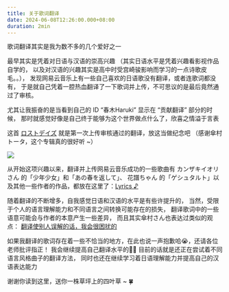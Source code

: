 ```yaml
---
title: 关于歌词翻译
date: 2024-06-08T12:26:00.000+08:00
duration: 2min
---
```


歌词翻译其实是我为数不多的几个爱好之一

最早其实是凭着对日语与汉语的崇高兴趣
（其实日语水平是凭着兴趣看影视作品自学的，
以及对汉语的兴趣其实是高中时受宫崎骏影响而学习的一点诗歌皮毛。。），
发现网易云音乐上有一些自己喜欢的日语歌没有翻译，或者连歌词都没有，
于是就自己凭着一腔热血翻译了一下歌词并上传，不可思议的是最后竟然通过了审核。

尤其让我振奋的是当看到自己的 ID “春木Haruki” 显示在 “贡献翻译” 部分的时候，
那时就感觉好像是自己终于能够为这个世界做点什么了，欣喜之情溢于言表

这首 [ロストデイズ](https://music.163.com/#/song?id=2105453658)
就是第一次上传审核通过的翻译，放这当做纪念吧
（感谢傘村トータ，这个专辑真的很好听 ~）

![](/images/contribution-lyric.avif)

从开始这项兴趣以来，翻译并上传网易云音乐成功的一些歌曲有 カンザキイオリさん 的「少年少女」和「あの春を返して」、
花譜ちゃん 的「ゲシュタルト」以及其他一些作者的作品，都放在这里了：[Lyrics ♪](/lyrics)

随着翻译的不断增多，自我感觉日语和汉语的水平是有些许提升的，
当然，受限于个人的语言理解能力和不同语言之间转换可能存在的损失，
翻译歌词中的一些语意可能会与作者的本意产生一些差异，
而且其实傘村さん也表达过类似的观点：
[翻译使别人误解的话，我会很困扰的](https://note.com/kasamuratota/n/n82aa588956a1)

如果我翻译的歌词存在着一些不恰当的地方，在此也说一声抱歉哈😭，还请各位老师批评指正！
我会继续提高自己翻译水平的💪🏻
目前的话就是还正在尝试着不同语言风格曲子的翻译方法，
同时也还在继续学习着日语理解能力并提高自己的汉语表达能力

谢谢你读到这里，送你一株草坪上的四叶草 ~ 🍀
